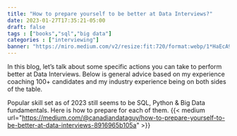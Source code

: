 ```yaml
---
title: "How to prepare yourself to be better at Data Interviews?"
date: 2023-01-27T17:35:21-05:00
draft: false
tags : ["books","sql","big data"]
categories : ["interviewing"]
banner: "https://miro.medium.com/v2/resize:fit:720/format:webp/1*HaEcA9459qFpzSyFKC8Lgw.jpeg"
---
```


In this blog, let’s talk about some specific actions you can take to perform better at Data Interviews. Below is general advice based on my experience coaching 100+ candidates and my industry experience being on both sides of the table.

Popular skill set as of 2023 still seems to be SQL, Python & Big Data fundamentals. Here is how to prepare for each of them.
{{< medium url="https://medium.com/@canadiandataguy/how-to-prepare-yourself-to-be-better-at-data-interviews-8916965b105a" >}}